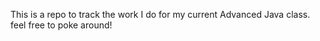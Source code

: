 This is a repo to track the work I do for my current Advanced Java class. feel free to poke around!
